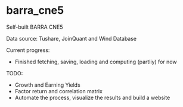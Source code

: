 # barra_cne5
Self-built BARRA CNE5

Data source: Tushare, JoinQuant and Wind Database

Current progress:
  - Finished fetching, saving, loading and computing (partliy) for now
 
TODO: 
  - Growth and Earning Yields
  - Factor return and correlation matrix
  - Automate the process, visualize the results and build a website
